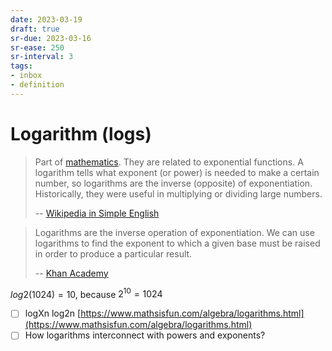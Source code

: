 ```yaml
---
date: 2023-03-19
draft: true
sr-due: 2023-03-16
sr-ease: 250
sr-interval: 3
tags:
- inbox
- definition
---
```


# Logarithm (logs)

> Part of [mathematics](./mathematics.md). They are related to exponential
> functions. A logarithm tells what exponent (or power) is needed to make a
> certain number, so logarithms are the inverse (opposite) of exponentiation.
> Historically, they were useful in multiplying or dividing large numbers.
>
> -- [Wikipedia in Simple English](https://simple.wikipedia.org/wiki/Logarithm)


> Logarithms are the inverse operation of exponentiation. We can use logarithms
> to find the exponent to which a given base must be raised in order to produce
> a particular result.
>
> -- [Khan Academy](https://www.khanacademy.org/math/algebra2/x2ec2f6f830c9fb89:logs/x2ec2f6f830c9fb89:exp-models/a/logarithms-faq)

$log2(1024) = 10$, because $2^{10} = 1024$



- [ ] logXn log2n [https://www.mathsisfun.com/algebra/logarithms.html](https://www.mathsisfun.com/algebra/logarithms.html)
- [ ] How logarithms interconnect with powers and exponents?